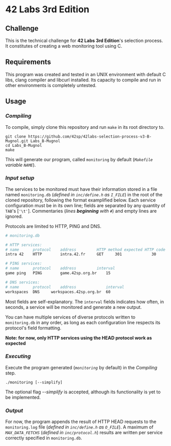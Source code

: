 # 42 Labs 3rd Edition

## Challenge

This is the technical challenge for **42 Labs 3rd Edition**'s selection process. It constitutes of creating a web monitoring tool using C.

## Requirements

This program was created and tested in an UNIX environment with default C libs, clang compiler and libcurl installed. Its capacity to compile and run in other environments is completely untested.

## Usage

### _Compiling_

To compile, simply clone this repository and run `make` in its root directory to.

```
git clone https://github.com/42sp/42labs-selection-process-v3-B-Mugnol.git Labs_B-Mugnol
cd Labs_B-Mugnol
make
```

This will generate our program, called `monitoring` by default (_`Makefile` variable `NAME`_).

### _Input setup_

The services to be monitored must have their information stored in a file named `monitoring.db` (_defined in `inc/define.h` as `I_FILE`_) in the root of the cloned repository, following the format examplified below. Each service configuration must be in its own line; fields are separated by any quantity of `TAB`'s [`'\t'`]. Commentaries (_lines **beginning** with `#`_) and empty lines are ignored.

Protocols are limited to HTTP, PING and DNS.

```bash
# monitoring.db

# HTTP services:
# name		protocol	address			HTTP method	expected HTTP code	interval
intra 42	HTTP		intra.42.fr		GET		301				30

# PING services:
# name		protocol	address			interval
game ping	PING		game.42sp.org.br	15

# DNS services:
# name		protocol	address				interval
workspaces	DNS		workspaces.42sp.org.br	60
```

Most fields are self-explanatory. The `interval` fields indicates how often, in seconds, a service will be monitored and generate a new output.

You can have multiple services of diverse protocols written to `monitoring.db` in any order, as long as each configuration line respects its protocol's field formatting.

**Note: for now, only HTTP services using the HEAD protocol work as expected**

### _Executing_

Execute the program generated (*`monitoring`* by default) in the *Compiling* step.

```
./monitoring [--simplify]
```

The optional flag *--simplify* is accepted, although its functionality is yet to be implemented.

### _Output_

For now, the program appends the result of HTTP HEAD requests to the `monitoring.log` file (_defined in `inc/define.h` as `O_FILE`_). A maximum of _`MAX_DATA_FETCHS`_ (_defined in `inc/protocol.h`_) results are written per service correctly specified in `monitoring.db`.
